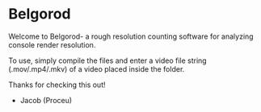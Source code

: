 # Belgorod

Welcome to Belgorod- a rough resolution counting software for analyzing console render resolution.

To use, simply compile the files and enter a video file string (.mov/.mp4/.mkv) of a video placed inside the folder.

Thanks for checking this out! 

 - Jacob (Proceu)
